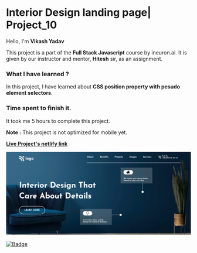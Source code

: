 # **Interior Design landing page| Project_10**

Hello, I'm **Vikash Yadav** 

This project is a part of the **Full Stack Javascript** course by ineuron.ai. It is given by our instructor and mentor, **Hitesh** sir,  as an assignment.


### **What I have learned ?**

In this project, I have learned about **CSS position property with pesudo element selectors**.

### **Time spent to finish it.**

It took me 5 hours to complete this project.

**Note :** This project is not optimized for mobile yet.


**[Live Project's netlify link](https://developer-landing-page-project-09.netlify.app/ "Project link")**



[![Project ScreenShot](./css%20project-10%20completed.png)](https://developer-landing-page-project-09.netlify.app/ "Project link")


[![Badge](https://img.shields.io/badge/Project__10-Interior%20Design%20landing%20page-yellow)](https://developer-landing-page-project-09.netlify.app/ "Project link")